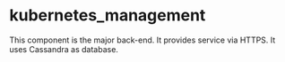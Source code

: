 # kubernetes_management
This component is the major back-end. It provides service via HTTPS. It uses Cassandra as database.
